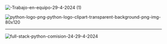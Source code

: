 ![-Trabajo-en-equipo-29-4-2024 (1)](https://github.com/AndreaLlavel/Comision24179-FSP-4/assets/112596102/b5c33b00-e15c-40ae-8f4e-da7222c52c8b)




![python-logo-png-python-logo-clipart-transparent-background-png-img-80x120](https://github.com/AndreaLlavel/Comision24179-FSP-4/assets/112596102/17b4d533-a1c4-46c2-8fa1-9bd593087d11)



<hr>

![full-stack-python-comision-24-29-4-2024](https://github.com/AndreaLlavel/Comision24179-FSP-4/assets/112596102/0c7180d1-fe2c-404d-8af6-4f3e6aece14b)

